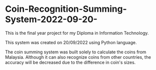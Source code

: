 # Coin-Recognition-Summing-System-2022-09-20-
This is the final year project for my Diploma in Information Technology.

This system was created on 20/09/2022 using Python language.

The coin summing system was built solely to calculate the coins from Malaysia. Although it can also recognize coins from other countries, the accuracy will be decreased due to the difference in coin's sizes.
